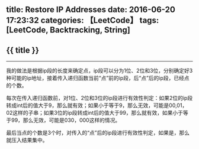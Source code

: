 title: Restore IP Addresses
date: 2016-06-20 17:23:32
categories: 【LeetCode】
tags: [LeetCode, Backtracking, String]
---
## {{ title }} ##

---

我的做法是根据ip段的长度来确定点，ip段可以分为1位、2位和3位，分别确定好3种可能的ip地址，接着传入递归函数当前“点”前的ip段，后“点”后的ip段，已经点的个数。

每次在传入递归函数前，对1位、2位和3位的ip段进行有效性判定：如果2位的ip段转成int后的值大于9，那么就有效；如果小于等于9，那么无效，可能是00,01，02这样的子串；如果3位的ip段转成int后的值大于99，那么就有效，如果小于等于99，那么无效，可能是030，000这样的情况。

最后当点的个数是3个时，对传入的“点”后的ip段进行有效性判定，如果是，那么就压入结果集中。